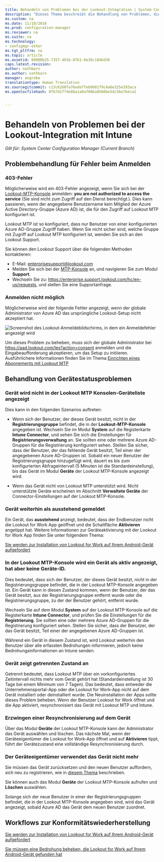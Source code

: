 ```yaml
---
title: Behandeln von Problemen bei der Lookout-Integration | System Center Configuration Manager
description: "Dieses Thema beschreibt die Behandlung von Problemen, die häufig bei der Lookout-Integration auftreten."
ms.custom: na
ms.date: 11/18/2016
ms.prod: configuration-manager
ms.reviewer: na
ms.suite: na
ms.technology:
- configmgr-other
ms.tgt_pltfrm: na
ms.topic: article
ms.assetid: 60000b25-7357-491b-87b1-0e36c184bd36
caps.latest.revision: 
author: nathbarn
ms.author: nathbarn
manager: angrobe
translationtype: Human Translation
ms.sourcegitcommit: c13c6268fa76ade7feb0981f9c4a6e325e393aca
ms.openlocfilehash: 0fb7d1ffde8ba1a0af086a8566be54c56e7beca2


---
```

# <a name="troubleshoot-lookout-integration-with-intune"></a>Behandeln von Problemen bei der Lookout-Integration mit Intune

*Gilt für: System Center Configuration Manager (Current Branch)*

## <a name="troubleshoot-login-errors"></a>Problembehandlung für Fehler beim Anmelden
### <a name="403-errors"></a>403-Fehler
Möglicherweise wird ein 403-Fehler angezeigt, wenn Sie sich bei der [Lookout-MTP-Konsole](https://aad.lookout.com) anmelden: **you are not authorized to access the service** (Sie sind nicht zum Zugriff auf den Dienst berechtigt.). Dies kann passieren, wenn der angegebene Benutzername kein Mitglied der Azure Active Directory-Gruppe (Azure AD) ist, die für den Zugriff auf Lookout MTP konfiguriert ist.

Lookout MTP ist so konfiguriert, dass nur Benutzer von einer konfigurierten Azure AD-Gruppe Zugriff haben. Wenn Sie nicht sicher sind, welche Gruppe mit Zugriff auf Lookout MTP konfiguriert ist, wenden Sie sich an den Lookout Support.

Sie können den Lookout Support über die folgenden Methoden kontaktieren:

* E-Mail: enterprisesupport@lookout.com
* Melden Sie sich bei der [MTP-Konsole](http://aad.lookout.com) an, und navigieren Sie zum Modul **Support**.
* Wechseln Sie zu: https://enterprise.support.lookout.com/hc/en-us/requests, und stellen Sie eine Supportanfrage.

### <a name="unable-to-sign-in"></a>Anmelden nicht möglich
Möglicherweise wird der folgende Fehler angezeigt, wenn der globale Administrator von Azure AD das ursprüngliche Lookout-Setup nicht akzeptiert hat.

![Screenshot des Lookout-Anmeldebildschirms, in dem ein Anmeldefehler angezeigt wird](../media/lookout-consent-not-accepted-error.png)

Um dieses Problem zu beheben, muss sich der globale Administrator bei https://aad.lookout.com/les?action=consent anmelden und die Eingabeaufforderung akzeptieren, um das Setup zu initiieren. Ausführlichere Informationen finden Sie im Thema [Einrichten eines Abonnements mit Lookout MTP](set-up-your-subscription-with-lookout.md)

## <a name="troubleshoot-device-status-issues"></a>Behandlung von Gerätestatusproblemen

### <a name="device-not-showing-up-in-the-lookout-mtp-console-device-list"></a>Gerät wird nicht in der Lookout MTP Konsolen-Geräteliste angezeigt

Dies kann in den folgenden Szenarios auftreten:
* Wenn sich der Benutzer, der dieses Gerät besitzt, nicht in der **Registrierungsgruppe** befindet, die in der **Lookout-MTP-Konsole** angegeben ist.  Wechseln Sie im Modul **System** auf die Registerkarte **Intune Connector**, und sehen Sie sich die Einstellungen für **Registrierungsverwaltung** an.  Sie sollten eine oder mehrere Azure AD-Gruppen für die Registrierung konfiguriert sehen.  Stellen Sie sicher, dass der Benutzer, der das fehlende Gerät besitzt, Teil einer der angegebenen Azure AD-Gruppen ist.  Sobald ein neuer Benutzer der Registrierungsgruppe hinzugefügt wird, dauert es bis zum konfigurierten Abfrageintervall (5 Minuten ist die Standardeinstellung), bis das Gerät im Modul **Geräte** der Lookout MTP-Konsole angezeigt wird.

* Wenn das Gerät nicht von Lookout MTP unterstützt wird.  Nicht unterstützte Geräte erscheinen im Abschnitt **Verwaltete Geräte** der Connector-Einstellungen auf der Lookout MTP-Konsole.

### <a name="device-continues-to-be-reported-as-pending"></a>Gerät weiterhin als **ausstehend** gemeldet

Ein Gerät, das **ausstehend** anzeigt, bedeutet, dass der Endbenutzer nicht die Lookout for Work App geöffnet und die Schaltfläche **Aktivieren** angetippt hat. Weitere Informationen zur Geräteaktivierung mit der Lookout for Work App finden Sie unter folgendem Thema:

[Sie werden zur Installation von Lookout for Work auf Ihrem Android-Gerät aufgefordert](http://docs.microsoft.com/intune/enduser/you-are-prompted-to-install-lookout-for-work-android)

### <a name="in-the-lookout-mtp-console-a-device-is-showing-as-active-but-does-not-have-a-device-id"></a>In der Lookout MTP-Konsole wird ein Gerät als aktiv angezeigt, hat aber keine Geräte-ID.
Dies bedeutet, dass sich der Benutzer, der dieses Gerät besitzt, nicht in der Registrierungsgruppe befindet, die in der Lookout MTP-Konsole angegeben ist.   Ein Gerät kann in diesen Zustand kommen, wenn der Benutzer, der das Gerät besitzt, aus der Registrierungsgruppe entfernt wurde oder die Registrierungsgruppe, zu der der Benutzer gehört, entfernt wurde.

Wechseln Sie auf dem Modul **System** auf der Lookout MTP-Konsole auf die Registerkarte **Intune Connector**, und prüfen Sie die Einstellungen für die **Registrierung**.  Sie sollten eine oder mehrere Azure AD-Gruppen für die Registrierung konfiguriert sehen.  Stellen Sie sicher, dass der Benutzer, der das Gerät besitzt, Teil einer der angegebenen Azure AD-Gruppen ist.

Während ein Gerät in diesem Zustand ist, wird Lookout weiterhin den Benutzer über alle erfassten Bedrohungen informieren, jedoch keine Bedrohungsinformationen an Intune senden.

### <a name="device-shows-disconnected-state"></a>Gerät zeigt getrennten Zustand an

Getrennt bedeutet, dass Lookout MTP über ein vorkonfiguriertes Zeitintervall nichts mehr vom Gerät gehört hat (Standardeinstellung ist 30 Tage bei einem Minimum von 7 Tagen). Das bedeutet, dass entweder die Unternehmensportal-App oder die Lookout for Work-App nicht auf dem Gerät installiert oder deinstalliert wurde. Die Neuinstallation der Apps sollte dieses Problem beheben. Wenn der Benutzer Lookout for Work öffnet und die App aktiviert, resynchronisiert das Gerät mit Lookout MTP und Intune.

### <a name="forcing-a-resync-on-the-device"></a>Erzwingen einer Resynchronisierung auf dem Gerät
Über das Modul **Geräte** der Lookout MTP-Konsole kann der Administrator das Gerät auswählen und löschen.   Das nächste Mal, wenn der Geräteeigentümer die Lookout for Work-App öffnet und auf **Aktivieren** tippt, führt der Gerätezustand eine vollständige Resynchronisierung durch.

### <a name="the-owner-of-the-device-is-no-longer-using-this-device"></a>Der Geräteeigentümer verwendet das Gerät nicht mehr
Sie müssen das Gerät zurücksetzen und den neuen Benutzer auffordern, sich neu zu registrieren, wie in [diesem Thema](https://docs.microsoft.com/en-us/sccm/mdm/deploy-use/wipe-lock-reset-devices#full-wipe) beschrieben.


Sie können auch das Modul **Geräte** der Lookout MTP-Konsole aufrufen und **Löschen** auswählen.

Solange sich der neue Benutzer in einer der Registrierungsgruppen befindet, die in der Lookout MTP-Konsole angegeben sind, wird das Gerät angezeigt, sobald Azure AD das Gerät dem neuen Benutzer zuordnet.

## <a name="compliance-remediation-workflows"></a>Workflows zur Konformitätswiederherstellung
[Sie werden zur Installation von Lookout for Work auf Ihrem Android-Gerät aufgefordert]( http://docs.microsoft.com/intune/enduser/you-are-prompted-to-install-lookout-for-work-android)

[Sie müssen eine Bedrohung beheben, die Lookout for Work auf Ihrem Android-Gerät gefunden hat](http://docs.microsoft.com/intune/enduser/you-need-to-resolve-a-threat-found-by-lookout-for-work-android)



<!--HONumber=Dec16_HO3-->


